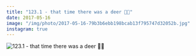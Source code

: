 ```yaml
---
title: "123.1 - that time there was a deer 🦌🌳"
date: 2017-05-16
image: "/img/photo/2017-05-16-79b3b6ebb198bcab13f795747d32052b.jpg"
instagram: true
---
```


![123.1 - that time there was a deer 🦌🌳](/img/photo/2017-05-16-79b3b6ebb198bcab13f795747d32052b.jpg)
